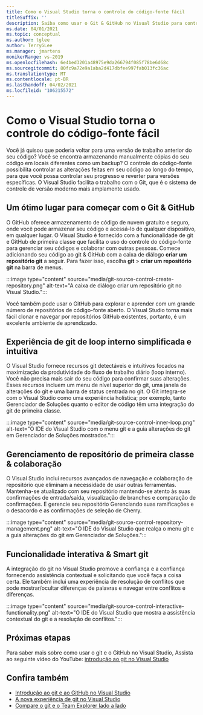 ```yaml
---
title: Como o Visual Studio torna o controle do código-fonte fácil
titleSuffix: ''
description: Saiba como usar o Git & GitHub no Visual Studio para controlar as alterações no seu código e revertê-las, se necessário.
ms.date: 04/01/2021
ms.topic: conceptual
ms.author: tglee
author: TerryGLee
ms.manager: jmartens
monikerRange: vs-2019
ms.openlocfilehash: 6e4bed3201a48975e9da266794f085f78be6d68c
ms.sourcegitcommit: 80fc9a72e9a1aba2d417dbfee997fab013fc36ac
ms.translationtype: MT
ms.contentlocale: pt-BR
ms.lasthandoff: 04/02/2021
ms.locfileid: "106215572"
---
```

# <a name="how-visual-studio-makes-source-control-easy"></a>Como o Visual Studio torna o controle do código-fonte fácil

Você já quisou que poderia voltar para uma versão de trabalho anterior do seu código? Você se encontra armazenando manualmente cópias do seu código em locais diferentes como um backup? O controle do código-fonte possibilita controlar as alterações feitas em seu código ao longo do tempo, para que você possa controlar seu progresso e reverter para versões específicas. O Visual Studio facilita o trabalho com o Git, que é o sistema de controle de versão moderno mais amplamente usado.

## <a name="a-great-place-to-start-with-git--github"></a>Um ótimo lugar para começar com o Git & GitHub

O GitHub oferece armazenamento de código de nuvem gratuito e seguro, onde você pode armazenar seu código e acessá-lo de qualquer dispositivo, em qualquer lugar. O Visual Studio é fornecido com a funcionalidade de git e GitHub de primeira classe que facilita o uso do controle do código-fonte para gerenciar seu códigos e colaborar com outras pessoas. Comece adicionando seu código ao git & GitHub com a caixa de diálogo **criar um repositório git** a seguir. Para fazer isso, escolha **git**  >  **criar um repositório git** na barra de menus.

:::image type="content" source="media/git-source-control-create-repository.png" alt-text="A caixa de diálogo criar um repositório git no Visual Studio.":::

Você também pode usar o GitHub para explorar e aprender com um grande número de repositórios de código-fonte aberto. O Visual Studio torna mais fácil clonar e navegar por repositórios GitHub existentes, portanto, é um excelente ambiente de aprendizado.

## <a name="streamlined-and-intuitive-inner-loop-git-experience"></a>Experiência de git de loop interno simplificada e intuitiva

O Visual Studio fornece recursos git detectáveis e intuitivos focados na maximização da produtividade do fluxo de trabalho diário (loop interno). Você não precisa mais sair do seu código para confirmar suas alterações. Esses recursos incluem um menu de nível superior do git, uma janela de alterações do git e uma barra de status centrada no git. O Git integra-se com o Visual Studio como uma experiência holística; por exemplo, tanto Gerenciador de Soluções quanto o editor de código têm uma integração do git de primeira classe.

:::image type="content" source="media/git-source-control-inner-loop.png" alt-text="O IDE do Visual Studio com o menu git e a guia alterações do git em Gerenciador de Soluções mostrados.":::

## <a name="first-class-repository-management--collaboration"></a>Gerenciamento de repositório de primeira classe & colaboração

O Visual Studio inclui recursos avançados de navegação e colaboração de repositório que eliminam a necessidade de usar outras ferramentas. Mantenha-se atualizado com seu repositório mantendo-se atento às suas confirmações de entrada/saída, visualização de branches e comparação de confirmações. E gerencie seu repositório Gerenciando suas ramificações e o desacordo e as confirmações de seleção de Cherry.

:::image type="content" source="media/git-source-control-repository-management.png" alt-text="O IDE do Visual Studio que realça o menu git e a guia alterações do git em Gerenciador de Soluções.":::

## <a name="interactive--smart-git-functionality"></a>Funcionalidade interativa & Smart git

A integração do git no Visual Studio promove a confiança e a confiança fornecendo assistência contextual e solicitando que você faça a coisa certa. Ele também inclui uma experiência de resolução de conflitos que pode mostrar/ocultar diferenças de palavras e navegar entre conflitos e diferenças.

:::image type="content" source="media/git-source-control-interactive-functionality.png" alt-text="O IDE do Visual Studio que mostra a assistência contextual do git e a resolução de conflitos.":::

## <a name="next-steps"></a>Próximas etapas

Para saber mais sobre como usar o git e o GitHub no Visual Studio, Assista ao seguinte vídeo do YouTube: [introdução ao git no Visual Studio](https://www.youtube.com/watch?v=GCZ9x3yqkyc&list=PLReL099Y5nRc-zbaFbf0aNcIamBQujOxP)

## <a name="see-also"></a>Confira também

- [Introdução ao git e ao GitHub no Visual Studio](/learn/modules/visual-studio-github-push/)
- [A nova experiência de git no Visual Studio](git-with-visual-studio.md)
- [Compare o git e o Team Explorer lado a lado](git-team-explorer-feature-comparison.md)